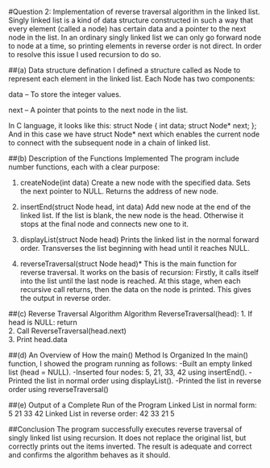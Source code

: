#Question 2: Implementation of reverse traversal algorithm in the linked list.
Singly linked list is a kind of data structure constructed in such a way that every element (called a node) has certain data and a pointer to the next  node in the list. In an ordinary singly linked list we can only go forward node to node at a time, so printing elements in reverse order is not direct.
In order to resolve this issue I used recursion to do so.

##(a) Data structure defination
I defined a structure called as Node to represent each element in the linked list.
Each Node has two components:

data – To store the integer values.

next – A pointer that points to the next node in the list.

In C language, it looks like this:
struct Node {
    int data;
    struct Node* next;
};
And in this case we have struct Node* next which enables the current node to connect with the subsequent node in a chain of linked list.

##(b) Description of the Functions Implemented
The program include number functions, each with a clear purpose:

1. createNode(int data)
Create a new node with the specified data.
Sets the next pointer to NULL.
Returns the address of new node.

2. insertEnd(struct Node head, int data)
Add new node at the end of the linked list.
If the list is blank, the new node is the head.
Otherwise it stops at the final node and connects new one to it.

3. displayList(struct Node head)
Prints the linked list in the normal forward order.
Transverses the list beginning with head until it reaches NULL.

4. reverseTraversal(struct Node head)*
This is the main function for reverse traversal.
It works on the basis of recursion:
Firstly, it calls itself into the list until the last node is reached.
At this stage, when each recursive call returns, then the data on the node is printed.
This gives the output in reverse order.

##(c) Reverse Traversal Algorithm
Algorithm ReverseTraversal(head):
    1. If head is NULL:
           return  
    2. Call ReverseTraversal(head.next)  
    3. Print head.data  

##(d) An Overview of How the main() Method Is Organized
In the main() function, I showed the program running as follows:
-Built an empty linked list (head = NULL).
-Inserted four nodes: 5, 21, 33, 42 using insertEnd().
-Printed the list in normal order using displayList().
-Printed the list in reverse order using reverseTraversal()

##(e) Output of a Complete Run of the Program
Linked List in normal form: 5 21 33 42 
Linked List in reverse order: 42 33 21 5 

##Conclusion
The program successfully executes reverse traversal of singly linked list using recursion.  It does not replace the original list, but correctly prints out the items inverted. The result is adequate and correct and confirms the algorithm behaves as it should.




